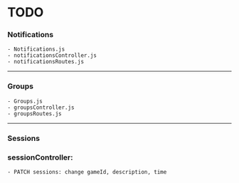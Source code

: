 # TODO
### Notifications
    - Notifications.js
    - notificationsController.js
    - notificationsRoutes.js
---

### Groups
    - Groups.js
    - groupsController.js
    - groupsRoutes.js
---

### Sessions

### sessionController: 
    - PATCH sessions: change gameId, description, time


